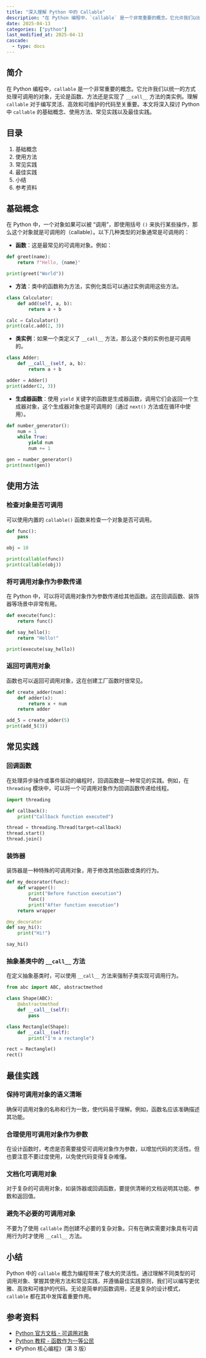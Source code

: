 ```yaml
---
title: "深入理解 Python 中的 Callable"
description: "在 Python 编程中，`callable` 是一个非常重要的概念。它允许我们以统一的方式处理可调用的对象，无论是函数、方法还是实现了 `__call__` 方法的类实例。理解 `callable` 对于编写灵活、高效和可维护的代码至关重要。本文将深入探讨 Python 中 `callable` 的基础概念、使用方法、常见实践以及最佳实践。"
date: 2025-04-13
categories: ["python"]
last_modified_at: 2025-04-13
cascade:
  - type: docs
---
```



## 简介
在 Python 编程中，`callable` 是一个非常重要的概念。它允许我们以统一的方式处理可调用的对象，无论是函数、方法还是实现了 `__call__` 方法的类实例。理解 `callable` 对于编写灵活、高效和可维护的代码至关重要。本文将深入探讨 Python 中 `callable` 的基础概念、使用方法、常见实践以及最佳实践。

<!-- more -->
## 目录
1. 基础概念
2. 使用方法
3. 常见实践
4. 最佳实践
5. 小结
6. 参考资料

## 基础概念
在 Python 中，一个对象如果可以被 “调用”，即使用括号 `()` 来执行某些操作，那么这个对象就是可调用的（callable）。以下几种类型的对象通常是可调用的：
- **函数**：这是最常见的可调用对象。例如：
```python
def greet(name):
    return f"Hello, {name}"

print(greet("World"))  
```
- **方法**：类中的函数称为方法，实例化类后可以通过实例调用这些方法。
```python
class Calculator:
    def add(self, a, b):
        return a + b

calc = Calculator()
print(calc.add(2, 3))  
```
- **类实例**：如果一个类定义了 `__call__` 方法，那么这个类的实例也是可调用的。
```python
class Adder:
    def __call__(self, a, b):
        return a + b

adder = Adder()
print(adder(2, 3))  
```
- **生成器函数**：使用 `yield` 关键字的函数是生成器函数，调用它们会返回一个生成器对象，这个生成器对象也是可调用的（通过 `next()` 方法或在循环中使用）。
```python
def number_generator():
    num = 1
    while True:
        yield num
        num += 1

gen = number_generator()
print(next(gen))  
```

## 使用方法
### 检查对象是否可调用
可以使用内置的 `callable()` 函数来检查一个对象是否可调用。
```python
def func():
    pass

obj = 10

print(callable(func))  
print(callable(obj))  
```

### 将可调用对象作为参数传递
在 Python 中，可以将可调用对象作为参数传递给其他函数。这在回调函数、装饰器等场景中非常有用。
```python
def execute(func):
    return func()

def say_hello():
    return "Hello!"

print(execute(say_hello))  
```

### 返回可调用对象
函数也可以返回可调用对象，这在创建工厂函数时很常见。
```python
def create_adder(num):
    def adder(x):
        return x + num
    return adder

add_5 = create_adder(5)
print(add_5(3))  
```

## 常见实践
### 回调函数
在处理异步操作或事件驱动的编程时，回调函数是一种常见的实践。例如，在 `threading` 模块中，可以将一个可调用对象作为回调函数传递给线程。
```python
import threading

def callback():
    print("Callback function executed")

thread = threading.Thread(target=callback)
thread.start()
thread.join()
```

### 装饰器
装饰器是一种特殊的可调用对象，用于修改其他函数或类的行为。
```python
def my_decorator(func):
    def wrapper():
        print("Before function execution")
        func()
        print("After function execution")
    return wrapper

@my_decorator
def say_hi():
    print("Hi!")

say_hi()  
```

### 抽象基类中的 `__call__` 方法
在定义抽象基类时，可以使用 `__call__` 方法来强制子类实现可调用行为。
```python
from abc import ABC, abstractmethod

class Shape(ABC):
    @abstractmethod
    def __call__(self):
        pass

class Rectangle(Shape):
    def __call__(self):
        print("I'm a rectangle")

rect = Rectangle()
rect()  
```

## 最佳实践
### 保持可调用对象的语义清晰
确保可调用对象的名称和行为一致，使代码易于理解。例如，函数名应该准确描述其功能。

### 合理使用可调用对象作为参数
在设计函数时，考虑是否需要接受可调用对象作为参数，以增加代码的灵活性。但也要注意不要过度使用，以免使代码变得复杂难懂。

### 文档化可调用对象
对于复杂的可调用对象，如装饰器或回调函数，要提供清晰的文档说明其功能、参数和返回值。

### 避免不必要的可调用对象
不要为了使用 `callable` 而创建不必要的复杂对象。只有在确实需要对象具有可调用行为时才使用 `__call__` 方法。

## 小结
Python 中的 `callable` 概念为编程带来了极大的灵活性。通过理解不同类型的可调用对象、掌握其使用方法和常见实践，并遵循最佳实践原则，我们可以编写更优雅、高效和可维护的代码。无论是简单的函数调用，还是复杂的设计模式，`callable` 都在其中发挥着重要作用。

## 参考资料
- [Python 官方文档 - 可调用对象](https://docs.python.org/3/reference/datamodel.html#callable-objects)
- [Python 教程 - 函数作为一等公民](https://www.python-course.eu/python3_function_closures.php)
- 《Python 核心编程》（第 3 版）